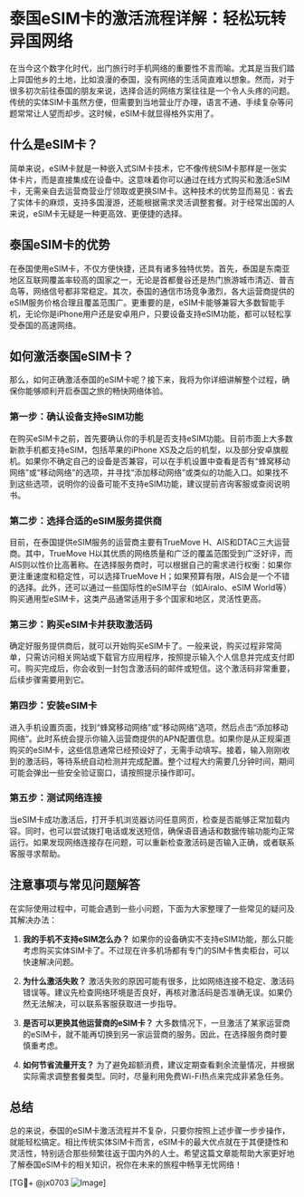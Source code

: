 # 泰国eSIM卡的激活流程详解：轻松玩转异国网络

在当今这个数字化时代，出门旅行时手机网络的重要性不言而喻。尤其是当我们踏上异国他乡的土地，比如浪漫的泰国，没有网络的生活简直难以想象。然而，对于很多初次前往泰国的朋友来说，选择合适的网络方案往往是一个令人头疼的问题。传统的实体SIM卡虽然方便，但需要到当地营业厅办理，语言不通、手续复杂等问题常常让人望而却步。这时候，eSIM卡就显得格外实用了。

## 什么是eSIM卡？

简单来说，eSIM卡就是一种嵌入式SIM卡技术，它不像传统SIM卡那样是一张实体卡片，而是直接集成在设备中。这意味着你可以通过在线方式购买和激活eSIM卡，无需亲自去运营商营业厅领取或更换SIM卡。这种技术的优势显而易见：省去了实体卡的麻烦，支持多国漫游，还能根据需求灵活调整套餐。对于经常出国的人来说，eSIM卡无疑是一种更高效、更便捷的选择。

## 泰国eSIM卡的优势

在泰国使用eSIM卡，不仅方便快捷，还具有诸多独特优势。首先，泰国是东南亚地区互联网覆盖率较高的国家之一，无论是首都曼谷还是热门旅游城市清迈、普吉岛等，网络信号都非常稳定。其次，泰国的通信市场竞争激烈，各大运营商提供的eSIM服务价格合理且覆盖范围广。更重要的是，eSIM卡能够兼容大多数智能手机，无论你是iPhone用户还是安卓用户，只要设备支持eSIM功能，都可以轻松享受泰国的高速网络。

## 如何激活泰国eSIM卡？

那么，如何正确激活泰国的eSIM卡呢？接下来，我将为你详细讲解整个过程，确保你能够顺利开启泰国之旅的畅快网络体验。

### 第一步：确认设备支持eSIM功能

在购买eSIM卡之前，首先要确认你的手机是否支持eSIM功能。目前市面上大多数新款手机都支持eSIM，包括苹果的iPhone XS及之后的机型，以及部分安卓旗舰机。如果你不确定自己的设备是否兼容，可以在手机设置中查看是否有“蜂窝移动网络”或“移动网络”的选项，并寻找“添加移动网络”或类似的功能入口。如果找不到这些选项，说明你的设备可能不支持eSIM功能，建议提前咨询客服或查阅说明书。

### 第二步：选择合适的eSIM服务提供商

目前，在泰国提供eSIM服务的运营商主要有TrueMove H、AIS和DTAC三大运营商。其中，TrueMove H以其优质的网络质量和广泛的覆盖范围受到广泛好评，而AIS则以性价比高著称。在选择服务商时，可以根据自己的需求进行权衡：如果你更注重速度和稳定性，可以选择TrueMove H；如果预算有限，AIS会是一个不错的选择。此外，还可以通过一些国际性的eSIM平台（如Airalo、eSIM World等）购买通用型eSIM卡，这类产品通常适用于多个国家和地区，灵活性更高。

### 第三步：购买eSIM卡并获取激活码

确定好服务提供商后，就可以开始购买eSIM卡了。一般来说，购买过程非常简单，只需访问相关网站或下载官方应用程序，按照提示输入个人信息并完成支付即可。购买完成后，你会收到一封包含激活码的邮件或短信。这个激活码非常重要，后续步骤需要用到它。

### 第四步：安装eSIM卡

进入手机设置页面，找到“蜂窝移动网络”或“移动网络”选项，然后点击“添加移动网络”。此时系统会提示你输入运营商提供的APN配置信息。如果你是从正规渠道购买的eSIM卡，这些信息通常已经预设好了，无需手动填写。接着，输入刚刚收到的激活码，等待系统自动检测并完成配置。整个过程大约需要几分钟时间，期间可能会弹出一些安全验证窗口，请按照提示操作即可。

### 第五步：测试网络连接

当eSIM卡成功激活后，打开手机浏览器访问任意网页，检查是否能够正常加载内容。同时，也可以尝试拨打电话或发送短信，确保语音通话和数据传输功能均正常运行。如果发现网络连接存在问题，可以重新检查激活码是否输入正确，或者联系客服寻求帮助。

## 注意事项与常见问题解答

在实际使用过程中，可能会遇到一些小问题，下面为大家整理了一些常见的疑问及其解决办法：

1. **我的手机不支持eSIM怎么办？**
   如果你的设备确实不支持eSIM功能，那么只能考虑购买实体SIM卡了。不过现在许多机场都有专门的SIM卡售卖柜台，可以快速解决问题。

2. **为什么激活失败？**
   激活失败的原因可能有很多，比如网络连接不稳定、激活码错误等。建议先检查网络环境是否良好，再核对激活码是否准确无误。如果仍然无法解决，可以联系客服获取进一步指导。

3. **是否可以更换其他运营商的eSIM卡？**
   大多数情况下，一旦激活了某家运营商的eSIM卡，就不能再切换到另一家运营商的服务。因此，在选择服务商时要慎重考虑。

4. **如何节省流量开支？**
   为了避免超额消费，建议定期查看剩余流量情况，并根据实际需求调整套餐类型。同时，尽量利用免费Wi-Fi热点来完成非紧急任务。

## 总结

总的来说，泰国的eSIM卡激活流程并不复杂，只要你按照上述步骤一步步操作，就能轻松搞定。相比传统实体SIM卡而言，eSIM卡的最大优点就在于其便捷性和灵活性，特别适合那些频繁往返于国内外的人士。希望这篇文章能帮助大家更好地了解泰国eSIM卡的相关知识，祝你在未来的旅程中畅享无忧网络！

[TG💪+ @jx0703 ![Image](https://github.com/user-attachments/assets/dbca1d08-cadb-493c-b0ec-ad6f7a83f270)]